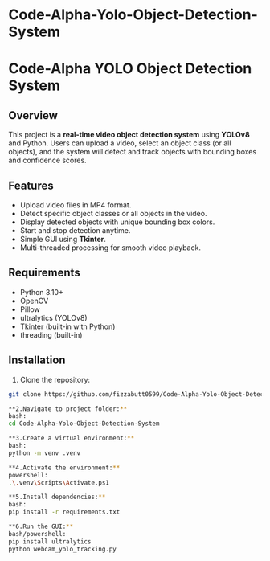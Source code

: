 # Code-Alpha-Yolo-Object-Detection-System
# Code-Alpha YOLO Object Detection System

## Overview
This project is a **real-time video object detection system** using **YOLOv8** and Python. Users can upload a video, select an object class (or all objects), and the system will detect and track objects with bounding boxes and confidence scores.

## Features
- Upload video files in MP4 format.
- Detect specific object classes or all objects in the video.
- Display detected objects with unique bounding box colors.
- Start and stop detection anytime.
- Simple GUI using **Tkinter**.
- Multi-threaded processing for smooth video playback.

## Requirements
- Python 3.10+
- OpenCV
- Pillow
- ultralytics (YOLOv8)
- Tkinter (built-in with Python)
- threading (built-in)

## Installation
1. Clone the repository:
```bash
git clone https://github.com/fizzabutt0599/Code-Alpha-Yolo-Object-Detection-System.git

**2.Navigate to project folder:**
bash:
cd Code-Alpha-Yolo-Object-Detection-System

**3.Create a virtual environment:**
bash:
python -m venv .venv

**4.Activate the environment:**
powershell:
.\.venv\Scripts\Activate.ps1

**5.Install dependencies:**
bash:
pip install -r requirements.txt

**6.Run the GUI:**
bash/powershell:
pip install ultralytics
python webcam_yolo_tracking.py

